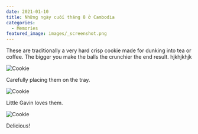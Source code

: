 ```yaml
---
date: 2021-01-10
title: Những ngày cuối tháng 8 ở Cambodia
categories:
  - Memories
featured_image: images/_screenshot.png
---
```

These are traditionally a very hard crisp cookie made for dunking into tea or coffee. The bigger you make the balls the crunchier the end result. hjkhjkhjk

![Cookie](https://source.unsplash.com/euGck1ifvp0)

Carefully placing them on the tray.

![Cookie](https://source.unsplash.com/RUPPakds28k)

Little Gavin loves them.

![Cookie](https://source.unsplash.com/YnrSLOAjOEA)

Delicious!